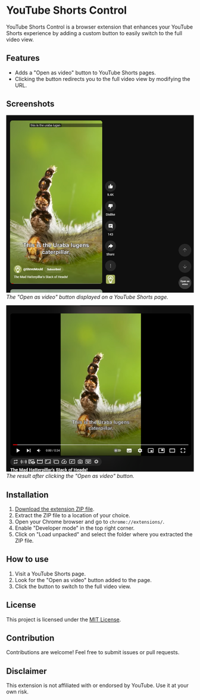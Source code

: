 # YouTube Shorts Control

YouTube Shorts Control is a browser extension that enhances your YouTube Shorts experience by adding a custom button to easily switch to the full video view.

## Features

- Adds a "Open as video" button to YouTube Shorts pages.
- Clicking the button redirects you to the full video view by modifying the URL.

## Screenshots

![Button](demo/button.png)
*The "Open as video" button displayed on a YouTube Shorts page.*

![Video](demo/video.png)
*The result after clicking the "Open as video" button.*

## Installation

1. [Download the extension ZIP file](https://github.com/numbersanalyst/yt-shorts-control/archive/refs/heads/main.zip).
2. Extract the ZIP file to a location of your choice.
3. Open your Chrome browser and go to `chrome://extensions/`.
4. Enable "Developer mode" in the top right corner.
5. Click on "Load unpacked" and select the folder where you extracted the ZIP file.

## How to use

1. Visit a YouTube Shorts page.
2. Look for the "Open as video" button added to the page.
3. Click the button to switch to the full video view.

## License

This project is licensed under the [MIT License](LICENSE).

## Contribution

Contributions are welcome! Feel free to submit issues or pull requests.

## Disclaimer

This extension is not affiliated with or endorsed by YouTube. Use it at your own risk.
